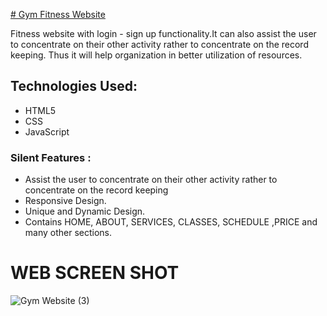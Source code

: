 [# Gym Fitness Website](https://gleaming-crepe-169406.netlify.app/)

Fitness website with login - sign up functionality.It can also assist the user to concentrate on their other activity rather to concentrate on the record keeping. Thus it will help organization in better utilization of resources.

## Technologies Used:

- HTML5
- CSS
- JavaScript

### Silent Features :

- Assist the user to concentrate on their other activity rather to concentrate on the record keeping
- Responsive Design.
- Unique and Dynamic Design.
- Contains HOME, ABOUT, SERVICES, CLASSES, SCHEDULE ,PRICE and many other sections.

# WEB SCREEN SHOT

![Gym Website (3)](https://user-images.githubusercontent.com/72097380/212111061-ddae3088-ba3b-4414-b808-5e9a2686ed64.png)
